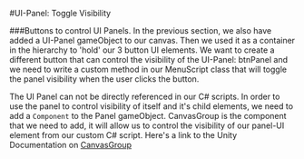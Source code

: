 #UI-Panel: Toggle Visibility

###Buttons to control UI Panels.
In the previous section, we also have added a UI-Panel gameObject to our canvas.  Then we used it as a container in the hierarchy to 'hold' our 3 button UI elements. We want to create a different button that can control the visibility of the UI-Panel:  btnPanel and we need to write a custom method in our MenuScript class that will toggle the panel visibility when the user clicks the button. 

The UI Panel can not be directly referenced in our C# scripts.  In order to use the panel to control visibility of itself and it's child elements, we need to add a ``Component`` to the Panel gameObject.  CanvasGroup is the component that we need to add, it will allow us to control the visibility of our panel-UI element from our custom C# script.  Here's a link to the Unity Documentation on [CanvasGroup](http://docs.unity3d.com/Manual/class-CanvasGroup.html)

